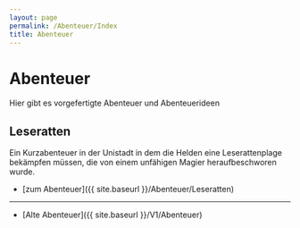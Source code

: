 ```yaml
---
layout: page
permalink: /Abenteuer/Index
title: Abenteuer
---
```


# Abenteuer

Hier gibt es vorgefertigte Abenteuer und Abenteuerideen

## Leseratten

Ein Kurzabenteuer in der Unistadt in dem die Helden eine Leserattenplage bekämpfen müssen, die von einem unfähigen Magier heraufbeschworen wurde.

- [zum Abenteuer]({{ site.baseurl }}/Abenteuer/Leseratten)


***
- [Alte Abenteuer]({{ site.baseurl }}/V1/Abenteuer)


